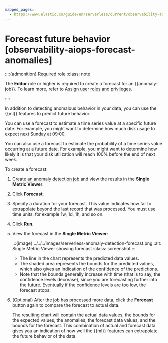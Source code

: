 ```yaml
---
mapped_pages:
  - https://www.elastic.co/guide/en/serverless/current/observability-aiops-forecast-anomalies.html
---
```


# Forecast future behavior [observability-aiops-forecast-anomalies]

::::{admonition} Required role
:class: note

The **Editor** role or higher is required to create a forecast for an {{anomaly-job}}. To learn more, refer to [Assign user roles and privileges](../../../deploy-manage/users-roles/cloud-organization/manage-users.md#general-assign-user-roles).

::::


In addition to detecting anomalous behavior in your data, you can use the {{ml}} features to predict future behavior.

You can use a forecast to estimate a time series value at a specific future date. For example, you might want to determine how much disk usage to expect next Sunday at 09:00.

You can also use a forecast to estimate the probability of a time series value occurring at a future date. For example, you might want to determine how likely it is that your disk utilization will reach 100% before the end of next week.

To create a forecast:

1. [Create an anomaly detection job](observability-aiops-detect-anomalies.md) and view the results in the **Single Metric Viewer**.
2. Click **Forecast**.
3. Specify a duration for your forecast. This value indicates how far to extrapolate beyond the last record that was processed. You must use time units, for example 1w, 1d, 1h, and so on.
4. Click **Run**.
5. View the forecast in the **Single Metric Viewer**:

    :::{image} ../../../images/serverless-anomaly-detection-forecast.png
    :alt: Single Metric Viewer showing forecast
    :class: screenshot
    :::

    * The line in the chart represents the predicted data values.
    * The shaded area represents the bounds for the predicted values, which also gives an indication of the confidence of the predictions.
    * Note that the bounds generally increase with time (that is to say, the confidence levels decrease), since you are forecasting further into the future. Eventually if the confidence levels are too low, the forecast stops.

6. (Optional) After the job has processed more data, click the **Forecast** button again to compare the forecast to actual data.

    The resulting chart will contain the actual data values, the bounds for the expected values, the anomalies, the forecast data values, and the bounds for the forecast. This combination of actual and forecast data gives you an indication of how well the {{ml}} features can extrapolate the future behavior of the data.
